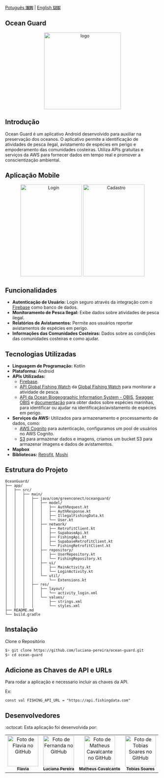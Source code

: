 <a href="" target="_blank">Potuguês **🇧🇷**</a> | <a href="./README_en.md" target="_blank">English **🇺🇸**</a>

## Ocean Guard

<div align="center">
    <img src="https://github.com/luciana-pereira/ocean-guard/assets/37550557/b1f94ae5-4215-45c7-8b28-fb49a6815fd8" alt="logo" width="250" height="250">
</div>

## Introdução
Ocean Guard é um aplicativo Android desenvolvido para auxiliar na preservação dos oceanos. O aplicativo permite a identificação de atividades de pesca ilegal, avistamento de espécies em perigo e empoderamento das comunidades costeiras. 
Utiliza APIs gratuitas e serviços da AWS para fornecer dados em tempo real e promover a conscientização ambiental. 

## Aplicação Mobile

<div align="center">
    <img src="https://github.com/luciana-pereira/ocean-guard/assets/37550557/23e73cde-5832-4426-b4c4-4990802fd7f2" alt="Login" width=200" height="300">
    <img src="https://github.com/luciana-pereira/ocean-guard/assets/37550557/db1d8d9e-3fba-49f5-9907-5d867482033e" alt="Cadastro" width="200" height="300">
</div>

## Funcionalidades
- **Autenticação de Usuário:** Login seguro através da integração com o [Firebase]() como banco de dados.
- **Monitoramento de Pesca Ilegal:** Exibe dados sobre atividades de pesca ilegal.
- **Relatórios de Avistamentos:** Permite aos usuários reportar avistamentos de espécies em perigo.
- **Informações das Comunidades Costeiras:** Dados sobre as condições das comunidades costeiras e como ajudar.

## Tecnologias Utilizadas
- **Linguagem de Programação:** Kotlin
- **Plataforma:** Android
- **APIs Utilizadas:** 
  - [Firebase]().
  - [API Global Fishing Watch]() da [Global Fishing Watch](https://globalfishingwatch.org/) para monitorar a atividade de pesca.
  - [API da Ocean Biogeographic Information System - OBIS](https://obis.org/), [Swagger OBIS](https://api.obis.org/) e [documentação](https://manual.obis.org/access) para obter dados sobre espécies marinhas, para identificar ou ajudar na identificação/avistamento de espécies em perigo.
- **Serviços da AWS:** Utilizados para armazenamento e processamento de dados, como:
  - [AWS Cognito]() para autenticação, configuramos um pool de usuários no AWS Cognito.
  - [S3]() para armazenar dados e imagens, criamos um bucket S3 para armazenar imagens e dados de avistamentos.
- **Mapbox** 
- **Bibliotecas:** [Retrofit](), [Moshi](https://github.com/square/moshi)

## Estrutura do Projeto
```
OceanGuard/
├── app/
│   ├── src/
│   │   ├── main/
│   │   │   ├── java/com/greenconect/oceanguard/
│   │   │   │   ├── model/
│   │   │   │   │   ├── AuthRequest.kt
│   │   │   │   │   ├── AuthResponse.kt
│   │   │   │   │   ├── IllegalFishingData.kt
│   │   │   │   │   └── User.kt
│   │   │   │   ├── network/
│   │   │   │   │   ├── RetrofitClient.kt
│   │   │   │   │   ├── SupabaseApi.kt
│   │   │   │   │   ├── FishingApi.kt
│   │   │   │   │   ├── SupabaseRetrofitClient.kt
│   │   │   │   │   └── FishingRetrofitClient.kt
│   │   │   │   ├── repository/
│   │   │   │   │   ├── UserRepository.kt
│   │   │   │   │   └── FishingRepository.kt
│   │   │   │   ├── ui/
│   │   │   │   │   ├── MainActivity.kt
│   │   │   │   │   └── LoginActivity.kt
│   │   │   │   └── util/
│   │   │   │       └── Extensions.kt
│   │   │   ├── res/
│   │   │   │   ├── layout/
│   │   │   │   │   └── activity_login.xml
│   │   │   │   └── values/
│   │   │   │       ├── strings.xml
│   │   │   │       └── styles.xml
├── README.md
└── build.gradle
```

## Instalação
Clone o Repositório

```bash
$> git clone https://github.com/luciana-pereira/ocean-guard.git
$> cd ocean-guard
```

## Adicione as Chaves de API e URLs
Para rodar a aplicação e necessario incluir as chaves da API.

Ex:
```
const val FISHING_API_URL = "https://api.fishingdata.com"
```

## Desenvolvedores
:octocat:
Esta aplicação foi desenvolvida por:

<table align="center">
  <tr>
    <td align="center">
      <a href="https://github.com/flavialbraz" target="_blank">
        <img src="https://avatars.githubusercontent.com/u/78583429?v=4" width="100px;" alt="Foto de Flavia no GitHub"/><br>
        <sub>
          <b>Flavia </b>
        </sub>
      </a>
    </td>
     <td align="center">
      <a href="https://github.com/luciana-pereira" target="_blank">
        <img src="https://avatars.githubusercontent.com/u/37550557?v=4" width="100px;" alt="Foto de Fernanda no GitHub"/><br>
        <sub>
          <b>Luciana Pereira</b>
        </sub>
      </a>
    </td>
    <td align="center">
      <a href="https://github.com/matheus-poro" target="_blank">
        <img src="https://avatars.githubusercontent.com/u/111644802?v=4" width="100px;" alt="Foto de Matheus Cavalcante no GitHub"/><br>
        <sub>
          <b>Matheus Cavalcante</b>
        </sub>
      </a>
    </td>
    <td align="center">
      <a href="https://github.com/TobiasGustavo" target="_blank">
        <img src="https://avatars.githubusercontent.com/u/88210620?v=4" width="100px;" alt="Foto de Tobias Soares no GitHub"/><br>
        <sub>
          <b>Tobias Soares</b>
        </sub>
      </a>
    </td>
  </tr>
</table>
